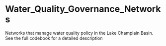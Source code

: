 # Water_Quality_Governance_Networks
Networks that manage water quality policy in the Lake Champlain Basin. See the full codebook for a detailed description
